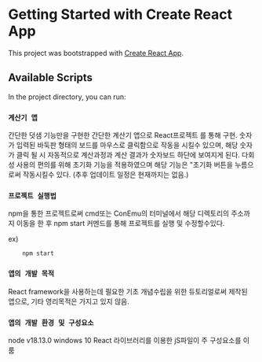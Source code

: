 # Getting Started with Create React App

This project was bootstrapped with [Create React App](https://github.com/facebook/create-react-app).

## Available Scripts

In the project directory, you can run:

### `계산기 앱`

간단한 덧샘 기능만을 구현한 간단한 계산기 앱으로 React프로젝트 를 통해 구현.
숫자가 입력된 바둑판 형태의 보드를 마우스로 클릭함으로 작동을 시킬수 있으며, 해당 숫자가 클릭 될 시 자동적으로 계산과정과 계산 결과가 숫자보드 하단에 보여지게 된다.
다회성 사용의 편의를 위해 초기화 기능을 적용하였으며 해당 기능은 "초기화 버튼을 누름으로써 작동시킬수 있다.
(추후 업데이트 일정은 현재까지는 없음.)

### `프로젝트 실행법`

npm을 통한 프로젝트로써 cmd또는 ConEmu의 터미널에서 해당 디렉토리의 주소까지 이동을 한 후 npm start 커멘드를 통해 프로젝트를 실행 및 수정할수있다.

ex)

```
    npm start
```

### `앱의 개발 목적`

React framework을 사용하는데 필요한 기초 개념수립을 위한 듀토리얼로써 제작된 앱으로, 기타 영리목적은 가지고 있지 않음.

### `앱의 개발 환경 및 구성요소`

node v18.13.0
windows 10
React 라이브러리를 이용한 jS파일이 주 구성요소를 이룸
